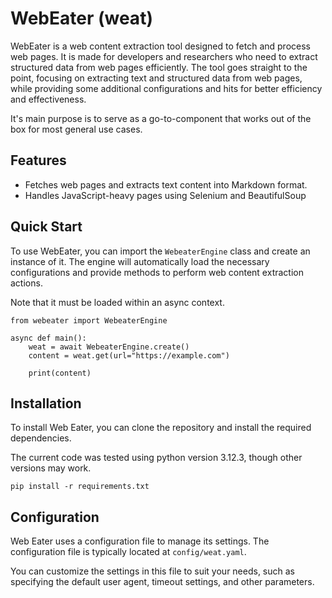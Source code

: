 # WebEater (weat)

WebEater is a web content extraction tool designed to fetch and process web pages.
It is made for developers and researchers who need to extract structured data from web pages efficiently.
The tool goes straight to the point, focusing on extracting text and structured data from web pages,
while providing some additional configurations and hits for better efficiency and effectiveness.

It's main purpose is to serve as a go-to-component that works out of the box for most general use cases.

## Features
- Fetches web pages and extracts text content into Markdown format.
- Handles JavaScript-heavy pages using Selenium and BeautifulSoup

## Quick Start
To use WebEater, you can import the `WebeaterEngine` class and
create an instance of it. The engine will automatically load the necessary configurations
and provide methods to perform web content extraction actions.

Note that it must be loaded within an async context.

```
from webeater import WebeaterEngine

async def main():
    weat = await WebeaterEngine.create()
    content = weat.get(url="https://example.com")

    print(content)
```

## Installation

To install Web Eater, you can clone the repository and install the required dependencies.

The current code was tested using python version 3.12.3, though other versions may work.

```
pip install -r requirements.txt
```


## Configuration
Web Eater uses a configuration file to manage its settings.
The configuration file is typically located at `config/weat.yaml`.

You can customize the settings in this file to suit your needs,
such as specifying the default user agent, timeout settings, and other parameters.

    
    